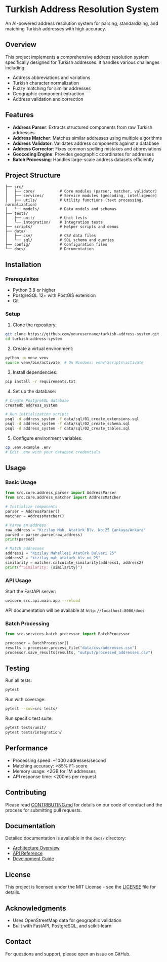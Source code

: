 # Turkish Address Resolution System

An AI-powered address resolution system for parsing, standardizing, and matching Turkish addresses with high accuracy.

## Overview

This project implements a comprehensive address resolution system specifically designed for Turkish addresses. It handles various challenges including:
- Address abbreviations and variations
- Turkish character normalization
- Fuzzy matching for similar addresses
- Geographic component extraction
- Address validation and correction

## Features

- **Address Parser**: Extracts structured components from raw Turkish addresses
- **Address Matcher**: Matches similar addresses using multiple algorithms
- **Address Validator**: Validates address components against a database
- **Address Corrector**: Fixes common spelling mistakes and abbreviations
- **Geocoding Engine**: Provides geographic coordinates for addresses
- **Batch Processing**: Handles large-scale address datasets efficiently

## Project Structure

```
├── src/
│   ├── core/           # Core modules (parser, matcher, validator)
│   ├── services/       # Service modules (geocoding, intelligence)
│   ├── utils/          # Utility functions (text processing, normalization)
│   └── models/         # Data models and schemas
├── tests/
│   ├── unit/           # Unit tests
│   └── integration/    # Integration tests
├── scripts/            # Helper scripts and demos
├── data/
│   ├── csv/            # CSV data files
│   └── sql/            # SQL schema and queries
├── config/             # Configuration files
└── docs/               # Documentation
```

## Installation

### Prerequisites

- Python 3.8 or higher
- PostgreSQL 12+ with PostGIS extension
- Git

### Setup

1. Clone the repository:
```bash
git clone https://github.com/yourusername/turkish-address-system.git
cd turkish-address-system
```

2. Create a virtual environment:
```bash
python -m venv venv
source venv/bin/activate  # On Windows: venv\Scripts\activate
```

3. Install dependencies:
```bash
pip install -r requirements.txt
```

4. Set up the database:
```bash
# Create PostgreSQL database
createdb address_system

# Run initialization scripts
psql -d address_system -f data/sql/01_create_extensions.sql
psql -d address_system -f data/sql/02_create_schema.sql
psql -d address_system -f data/sql/02_create_tables.sql
```

5. Configure environment variables:
```bash
cp .env.example .env
# Edit .env with your database credentials
```

## Usage

### Basic Usage

```python
from src.core.address_parser import AddressParser
from src.core.address_matcher import AddressMatcher

# Initialize components
parser = AddressParser()
matcher = AddressMatcher()

# Parse an address
raw_address = "Kızılay Mah. Atatürk Blv. No:25 Çankaya/Ankara"
parsed = parser.parse(raw_address)
print(parsed)

# Match addresses
address1 = "Kızılay Mahallesi Atatürk Bulvarı 25"
address2 = "kizilay mah ataturk blv no 25"
similarity = matcher.calculate_similarity(address1, address2)
print(f"Similarity: {similarity}")
```

### API Usage

Start the FastAPI server:
```bash
uvicorn src.api.main:app --reload
```

API documentation will be available at `http://localhost:8000/docs`

### Batch Processing

```python
from src.services.batch_processor import BatchProcessor

processor = BatchProcessor()
results = processor.process_file("data/csv/addresses.csv")
processor.save_results(results, "output/processed_addresses.csv")
```

## Testing

Run all tests:
```bash
pytest
```

Run with coverage:
```bash
pytest --cov=src tests/
```

Run specific test suite:
```bash
pytest tests/unit/
pytest tests/integration/
```

## Performance

- Processing speed: ~1000 addresses/second
- Matching accuracy: >85% F1-score
- Memory usage: <2GB for 1M addresses
- API response time: <200ms per request

## Contributing

Please read [CONTRIBUTING.md](docs/CONTRIBUTING.md) for details on our code of conduct and the process for submitting pull requests.

## Documentation

Detailed documentation is available in the `docs/` directory:
- [Architecture Overview](docs/TECHNICAL_DOCUMENTATION.md)
- [API Reference](docs/API_REFERENCE.md)
- [Development Guide](docs/DEVELOPMENT_GUIDE.md)

## License

This project is licensed under the MIT License - see the [LICENSE](LICENSE) file for details.

## Acknowledgments

- Uses OpenStreetMap data for geographic validation
- Built with FastAPI, PostgreSQL, and scikit-learn

## Contact

For questions and support, please open an issue on GitHub.
